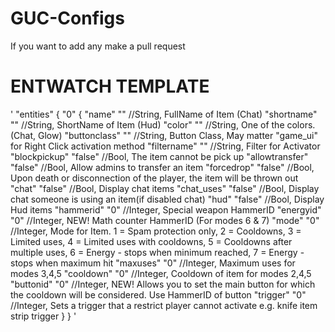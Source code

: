 # GUC-Configs
If you want to add any make a pull request


# ENTWATCH TEMPLATE
'
"entities"
{
	"0"
	{
		"name"				""			//String, FullName of Item (Chat)
		"shortname"			""			//String, ShortName of Item (Hud)
		"color"				""			//String, One of the colors. (Chat, Glow)
		"buttonclass"			""			//String, Button Class, May matter "game_ui" for Right Click activation method
		"filtername"			""			//String, Filter for Activator
		"blockpickup"			"false"			//Bool, The item cannot be pick up
		"allowtransfer"			"false"			//Bool, Allow admins to transfer an item
		"forcedrop"			"false"			//Bool, Upon death or disconnection of the player, the item will be thrown out
		"chat"				"false"			//Bool, Display chat items
		"chat_uses"			"false"			//Bool, Display chat someone is using an item(if disabled chat)
		"hud"				"false"			//Bool, Display Hud items
		"hammerid"			"0"			//Integer, Special weapon HammerID
		"energyid"			"0"			//Integer, NEW! Math counter HammerID (For modes 6 & 7)
		"mode"				"0"			//Integer, Mode for Item. 1 = Spam protection only, 2 = Cooldowns, 3 = Limited uses, 4 = Limited uses with cooldowns, 5 = Cooldowns after multiple uses, 6 = Energy - stops when minimum reached, 7 = Energy - stops when maximum hit
		"maxuses"			"0"			//Integer, Maximum uses for modes 3,4,5
		"cooldown"			"0"			//Integer, Cooldown of item for modes 2,4,5
		"buttonid"			"0"			//Integer, NEW! Allows you to set the main button for which the cooldown will be considered. Use HammerID of button
		"trigger"			"0"			//Integer, Sets a trigger that a restrict player cannot activate e.g. knife item strip trigger
	}
}
'

